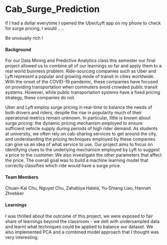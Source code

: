# Cab_Surge_Prediction
If I had a dollar everytime I opened the Uber/Lyft app on my phone to check for surge pricing, I would .....

Be unusually rich ! 

#### Background 
For our Data Mining and Predictive Analytics class this semester our final project allowed us to combine all of our learnings so far and apply them to a real world business problem. Ride-sourcing companies such as Uber and Lyft represent a popular and growing mode of transit in cities worldwide. With the onset of the COVID-19 pandemic, these companies have focused on providing transportation when commuters avoid crowded public transit systems. However, while public transportation systems have a fixed pricing strategy, these companies do not. 

Uber and Lyft employ surge pricing in real-time to balance the needs of both drivers and riders, despite the rise in popularity much of their operational metrics remain unknown. In particular, little is known about surge pricing: the dynamic pricing mechanism employed to ensure sufficient vehicle supply during periods of high rider demand. As students at university, we often rely on cab-sharing services to get around the city, and understanding the pricing techniques employed by these companies can give us an idea of what service to use. Our project aims to focus on identifying clues to the underlying mechanism employed by Lyft to suggest a price to the customer. We also investigate the other parameters that affect the price. The overall goal was to build a machine learning model that correctly classifies which ride would have a surge price. 

#### Team Members 
Chuan-Kai Chu, Nguyet Chu,  Zahabiya Halela, Yu-Shiang Liao, Hannah Zhrebker

#### Learnings 

I was thrilled about the outcome of this project, we were exposed to fair share of learnings beyond the classroom - we delt with undersampled data and learnt what techniques could be applied to balance our dataset. We also implemented PCA and a combined model approach that I thought was very interesting. 
